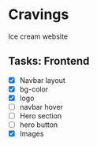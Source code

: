 # Cravings
Ice cream website
## Tasks: Frontend
- [X] Navbar layout
- [X] bg-color
- [X] logo
- [ ] navbar hover
- [ ] Hero section
- [ ] hero button
- [X] Images
